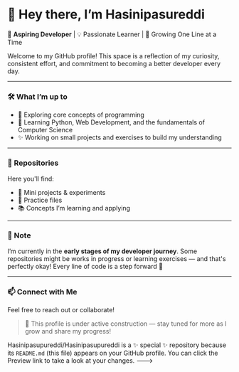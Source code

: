 # 👋 Hey there, I’m Hasinipasureddi

🌱 **Aspiring Developer** | 💡 Passionate Learner | 🚀 Growing One Line at a Time

Welcome to my GitHub profile! This space is a reflection of my curiosity, consistent effort, and commitment to becoming a better developer every day.

---

### 🛠️ What I’m up to
- 🌟 Exploring core concepts of programming
- 🧠 Learning Python, Web Development, and the fundamentals of Computer Science
- ✨ Working on small projects and exercises to build my understanding

---

### 📁 Repositories
Here you'll find:
- 🧩 Mini projects & experiments
- 🧪 Practice files
- 📚 Concepts I’m learning and applying

---

### 📌 Note
I’m currently in the **early stages of my developer journey**. Some repositories might be works in progress or learning exercises — and that's perfectly okay! Every line of code is a step forward 💪

---

### 📫 Connect with Me
Feel free to reach out or collaborate!

> 🚧 This profile is under active construction — stay tuned for more as I grow and share my progress!










 
 
 
 Hasinipasupureddi/Hasinipasupureddi is a ✨ special ✨ repository because its `README.md` (this file) appears on your GitHub profile.
 You can click the Preview link to take a look at your changes.
 --->
